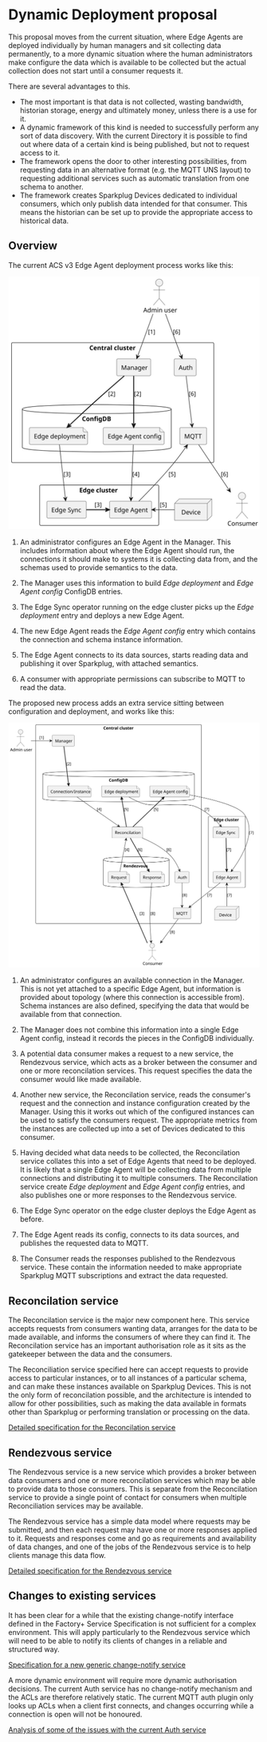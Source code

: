 # Dynamic Deployment proposal

This proposal moves from the current situation, where Edge Agents are
deployed individually by human managers and sit collecting data
permanently, to a more dynamic situation where the human administrators
make configure the data which is available to be collected but the
actual collection does not start until a consumer requests it.

There are several advantages to this.
* The most important is that data is not collected, wasting bandwidth,
  historian storage, energy and ultimately money, unless there is a use
  for it.
* A dynamic framework of this kind is needed to successfully perform any
  sort of data discovery. With the current Directory it is possible to
  find out where data of a certain kind is being published, but not to
  request access to it.
* The framework opens the door to other interesting possibilities, from
  requesting data in an alternative format (e.g. the MQTT UNS layout) to
  requesting additional services such as automatic translation from one
  schema to another.
* The framework creates Sparkplug Devices dedicated to individual
  consumers, which only publish data intended for that consumer. This
  means the historian can be set up to provide the appropriate access to
  historical data.

## Overview

The current ACS v3 Edge Agent deployment process works like this:

![ACS v3 deployment diagram](./v3-deploy.svg)

1. An administrator configures an Edge Agent in the Manager. This
   includes information about where the Edge Agent should run, the
   connections it should make to systems it is collecting data from, and
   the schemas used to provide semantics to the data.

2. The Manager uses this information to build _Edge deployment_ and
   _Edge Agent config_ ConfigDB entries.

3. The Edge Sync operator running on the edge cluster picks up the _Edge
   deployment_ entry and deploys a new Edge Agent.

4. The new Edge Agent reads the _Edge Agent config_ entry which contains
   the connection and schema instance information.

5. The Edge Agent connects to its data sources, starts reading data and
   publishing it over Sparkplug, with attached semantics.

6. A consumer with appropriate permissions can subscribe to MQTT to read
   the data.

The proposed new process adds an extra service sitting between
configuration and deployment, and works like this:

![ACS dynamic deployment diagram](./dyn-deploy.svg)

1. An administrator configures an available connection in the Manager.
   This is not yet attached to a specific Edge Agent, but information is
   provided about topology (where this connection is accessible from).
   Schema instances are also defined, specifying the data that would be
   available from that connection.

2. The Manager does not combine this information into a single Edge
   Agent config, instead it records the pieces in the ConfigDB
   individually.

3. A potential data consumer makes a request to a new service, the
   Rendezvous service, which acts as a broker between the consumer and
   one or more reconcilation services. This request specifies the data
   the consumer would like made available.

4. Another new service, the Reconcilation service, reads the consumer's
   request and the connection and instance configuration created by the
   Manager. Using this it works out which of the configured instances
   can be used to satisfy the consumers request. The appropriate metrics
   from the instances are collected up into a set of Devices dedicated
   to this consumer.

5. Having decided what data needs to be collected, the Reconcilation
   service collates this into a set of Edge Agents that need to be
   deployed. It is likely that a single Edge Agent will be collecting
   data from multiple connections and distributing it to multiple
   consumers. The Reconcilation service create _Edge deployment_ and
   _Edge Agent config_ entries, and also publishes one or more responses
   to the Rendezvous service.

6. The Edge Sync operator on the edge cluster deploys the Edge Agent as
   before.

7. The Edge Agent reads its config, connects to its data sources, and
   publishes the requested data to MQTT. 

8. The Consumer reads the responses published to the Rendezvous service.
   These contain the information needed to make appropriate Sparkplug
   MQTT subscriptions and extract the data requested.

## Reconcilation service

The Reconcilation service is the major new component here. This service
accepts requests from consumers wanting data, arranges for the data to
be made available, and informs the consumers of where they can find it.
The Reconcilation service has an important authorisation role as it sits
as the gatekeeper between the data and the consumers.

The Reconciliation service specified here can accept requests to provide
access to particular instances, or to all instances of a particular
schema, and can make these instances available on Sparkplug Devices.
This is not the only form of reconcilation possible, and the
architecture is intended to allow for other possibilities, such as
making the data available in formats other than Sparkplug or performing
translation or processing on the data.

[Detailed specification for the Reconcilation
service](./reconcilation.md)

## Rendezvous service

The Rendezvous service is a new service which provides a broker between
data consumers and one or more reconcilation services which may be able
to provide data to those consumers. This is separate from the
Reconcilation service to provide a single point of contact for consumers
when multiple Reconciliation services may be available.

The Rendezvous service has a simple data model where requests may be
submitted, and then each request may have one or more responses applied
to it. Requests and responses come and go as requirements and
availability of data changes, and one of the jobs of the Rendezvous
service is to help clients manage this data flow.

[Detailed specification for the Rendezvous service](./rendezvous.md)

## Changes to existing services

It has been clear for a while that the existing change-notify interface
defined in the Factory+ Service Specification is not sufficient for a
complex environment. This will apply particularly to the Rendezvous
service which will need to be able to notify its clients of changes in a
reliable and structured way.

[Specification for a new generic change-notify service](./notify-v1.md)

A more dynamic environment will require more dynamic authorisation
decisions. The current Auth service has no change-notify mechanism and
the ACLs are therefore relatively static. The current MQTT auth plugin
only looks up ACLs when a client first connects, and changes occurring
while a connection is open will not be honoured.

[Analysis of some of the issues with the current Auth
service](./auth.md)
